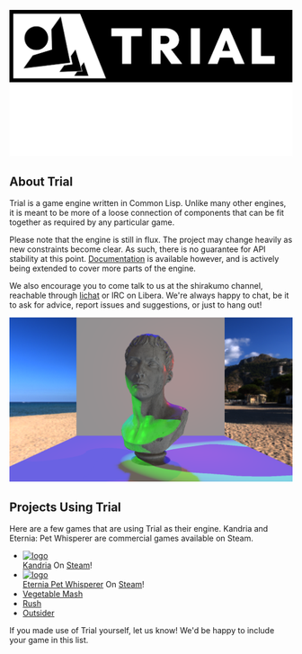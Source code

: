 <p align="center">
  <img src="docs/images/logos/trial%20vertical%20mixed%20square.svg#gh-light-mode-only" />
  <img src="docs/images/logos/trial%20vertical%20mixed%20square white.svg#gh-dark-mode-only" />
</p>

## About Trial
Trial is a game engine written in Common Lisp. Unlike many other engines, it is meant to be more of a loose connection of components that can be fit together as required by any particular game.

Please note that the engine is still in flux. The project may change heavily as new constraints become clear. As such, there is no guarantee for API stability at this point. [Documentation](https://shirakumo.github.io/trial) is available however, and is actively being extended to cover more parts of the engine.

We also encourage you to come talk to us at the shirakumo channel, reachable through [lichat](https://chat.tymoon.eu/?channel=shirakumo) or IRC on Libera. We're always happy to chat, be it to ask for advice, report issues and suggestions, or just to hang out!

![pbr-sample](docs/images/pbr-2.png)

## Projects Using Trial
Here are a few games that are using Trial as their engine. Kandria and Eternia: Pet Whisperer are commercial games available on Steam.

- [![logo](https://kandria.com/media/small%20capsule.png)](https://kandria.com)  
  [Kandria](https://kandria.com) On [Steam](https://store.steampowered.com/app/1261430/Kandria/)!
- [![logo](https://kandria.com/eternia/media/small%20capsule.png)](https://kandria.com/eternia)  
  [Eternia Pet Whisperer](https://kandria.com/eternia) On [Steam](https://store.steampowered.com/app/1605720/Eternia_Pet_Whisperer/)!
- [Vegetable Mash](https://shinmera.itch.io/vegetablemash)
- [Rush](https://shinmera.itch.io/rush)
- [Outsider](https://shinmera.itch.io/outsider)

If you made use of Trial yourself, let us know! We'd be happy to include your game in this list.
